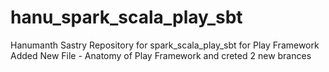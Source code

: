 # hanu_spark_scala_play_sbt
Hanumanth Sastry Repository for spark_scala_play_sbt for Play Framework
Added New File - Anatomy of Play Framework and creted 2 new brances
